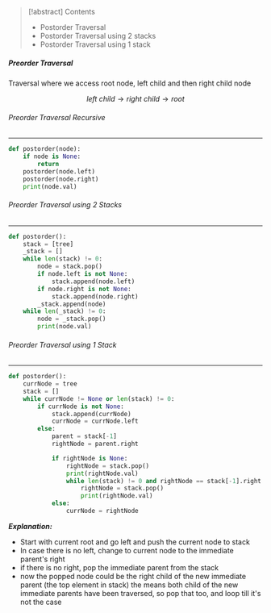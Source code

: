 > [!abstract] Contents
> - Postorder Traversal
> - Postorder Traversal using 2 stacks
> - Postorder Traversal using 1 stack

##### Preorder Traversal
Traversal where we access root node, left child and then right child node

$$
left\ child \rightarrow right\ child  \rightarrow root
$$

###### Preorder Traversal Recursive
---
```python
def postorder(node):
    if node is None:
        return
    postorder(node.left)
    postorder(node.right)
    print(node.val)
```

###### Preorder Traversal using 2 Stacks
---
```python
def postorder():
    stack = [tree]
    _stack = []
    while len(stack) != 0:
        node = stack.pop()
        if node.left is not None:
            stack.append(node.left)
        if node.right is not None:
            stack.append(node.right)
        _stack.append(node)
    while len(_stack) != 0:
        node = _stack.pop()
        print(node.val)
```

###### Preorder Traversal using 1 Stack
---
```python
def postorder():
    currNode = tree
    stack = []
    while currNode != None or len(stack) != 0:
        if currNode is not None:
            stack.append(currNode)
            currNode = currNode.left
        else:
            parent = stack[-1]
            rightNode = parent.right

            if rightNode is None:
                rightNode = stack.pop()
                print(rightNode.val)
                while len(stack) != 0 and rightNode == stack[-1].right:
                    rightNode = stack.pop()
                    print(rightNode.val)
            else:
                currNode = rightNode
```

***Explanation:***
- Start with current root and go left and push the current node to stack
- In case there is no left, change to current node to the immediate parent's right
- if there is no right, pop the immediate parent from the stack
- now the popped node could be the right child of the new immediate parent (the top element in stack) the means both child of the new immediate parents have been traversed, so pop that too, and loop till it's not the case










